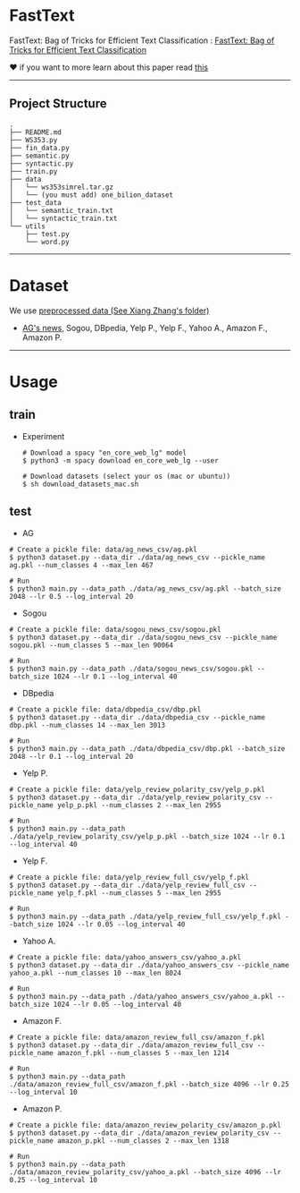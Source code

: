 # FastText
FastText: Bag of Tricks for Efficient Text Classification 
: [FastText: Bag of Tricks for Efficient Text Classification](https://arxiv.org/pdf/1607.01759.pdf)

❤️ if you want to more learn about this paper read [this](https://yerimoh.github.io/LAN13/)





-----



## Project Structure


```
.
├── README.md
├── WS353.py
├── fin_data.py
├── semantic.py
├── syntactic.py
├── train.py
├── data
│   └── ws353simrel.tar.gz
│   └── (you must add) one_bilion_dataset
├── test_data
│   └── semantic_train.txt
│   └── syntactic_train.txt
└── utils
    ├── test.py
    └── word.py

```

----

# Dataset
We use [preprocessed data (See Xiang Zhang's folder)](https://drive.google.com/drive/u/0/folders/0Bz8a_Dbh9Qhbfll6bVpmNUtUcFdjYmF2SEpmZUZUcVNiMUw1TWN6RDV3a0JHT3kxLVhVR2M)
* [AG's news](http://www.di.unipi.it/~gulli/AG_corpus_of_news_articles.html), Sogou, DBpedia, Yelp P., Yelp F., Yahoo A., Amazon F., Amazon P.

---

# Usage

## train

* Experiment
    ```
    # Download a spacy "en_core_web_lg" model
    $ python3 -m spacy download en_core_web_lg --user
    
    # Download datasets (select your os (mac or ubuntu))
    $ sh download_datasets_mac.sh
    ```



## test

* AG
```
# Create a pickle file: data/ag_news_csv/ag.pkl
$ python3 dataset.py --data_dir ./data/ag_news_csv --pickle_name ag.pkl --num_classes 4 --max_len 467

# Run
$ python3 main.py --data_path ./data/ag_news_csv/ag.pkl --batch_size 2048 --lr 0.5 --log_interval 20
```

* Sogou
```
# Create a pickle file: data/sogou_news_csv/sogou.pkl
$ python3 dataset.py --data_dir ./data/sogou_news_csv --pickle_name sogou.pkl --num_classes 5 --max_len 90064

# Run
$ python3 main.py --data_path ./data/sogou_news_csv/sogou.pkl --batch_size 1024 --lr 0.1 --log_interval 40
```

* DBpedia
```
# Create a pickle file: data/dbpedia_csv/dbp.pkl
$ python3 dataset.py --data_dir ./data/dbpedia_csv --pickle_name dbp.pkl --num_classes 14 --max_len 3013

# Run
$ python3 main.py --data_path ./data/dbpedia_csv/dbp.pkl --batch_size 2048 --lr 0.1 --log_interval 20
```

* Yelp P.
```
# Create a pickle file: data/yelp_review_polarity_csv/yelp_p.pkl
$ python3 dataset.py --data_dir ./data/yelp_review_polarity_csv --pickle_name yelp_p.pkl --num_classes 2 --max_len 2955

# Run
$ python3 main.py --data_path ./data/yelp_review_polarity_csv/yelp_p.pkl --batch_size 1024 --lr 0.1 --log_interval 40
```

* Yelp F.
```
# Create a pickle file: data/yelp_review_full_csv/yelp_f.pkl
$ python3 dataset.py --data_dir ./data/yelp_review_full_csv --pickle_name yelp_f.pkl --num_classes 5 --max_len 2955

# Run
$ python3 main.py --data_path ./data/yelp_review_full_csv/yelp_f.pkl --batch_size 1024 --lr 0.05 --log_interval 40
```

* Yahoo A.
```
# Create a pickle file: data/yahoo_answers_csv/yahoo_a.pkl
$ python3 dataset.py --data_dir ./data/yahoo_answers_csv --pickle_name yahoo_a.pkl --num_classes 10 --max_len 8024

# Run
$ python3 main.py --data_path ./data/yahoo_answers_csv/yahoo_a.pkl --batch_size 1024 --lr 0.05 --log_interval 40
```

* Amazon F.
```
# Create a pickle file: data/amazon_review_full_csv/amazon_f.pkl
$ python3 dataset.py --data_dir ./data/amazon_review_full_csv --pickle_name amazon_f.pkl --num_classes 5 --max_len 1214

# Run
$ python3 main.py --data_path ./data/amazon_review_full_csv/amazon_f.pkl --batch_size 4096 --lr 0.25 --log_interval 10
```

* Amazon P.
```
# Create a pickle file: data/amazon_review_polarity_csv/amazon_p.pkl
$ python3 dataset.py --data_dir ./data/amazon_review_polarity_csv --pickle_name amazon_p.pkl --num_classes 2 --max_len 1318

# Run
$ python3 main.py --data_path ./data/amazon_review_polarity_csv/yahoo_a.pkl --batch_size 4096 --lr 0.25 --log_interval 10
```

